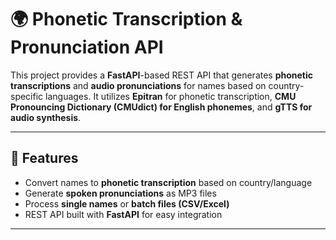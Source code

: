 # 🌍 Phonetic Transcription & Pronunciation API

This project provides a **FastAPI**-based REST API that generates **phonetic transcriptions** and **audio pronunciations** for names based on country-specific languages. It utilizes **Epitran** for phonetic transcription, **CMU Pronouncing Dictionary (CMUdict) for English phonemes**, and **gTTS for audio synthesis**.

---

## 🚀 Features
- Convert names to **phonetic transcription** based on country/language
- Generate **spoken pronunciations** as MP3 files
- Process **single names** or **batch files (CSV/Excel)**
- REST API built with **FastAPI** for easy integration

---